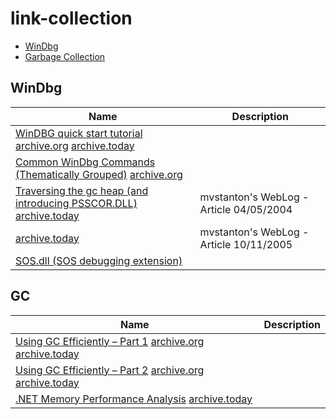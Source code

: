 # link-collection
* [WinDbg](#WinDbg)
* [Garbage Collection](#GC)

## WinDbg
| Name                                                                       | Description                                                                        |
|----------------------------------------------------------------------------|------------------------------------------------------------------------------------|
| [WinDBG quick start tutorial](https://codemachine.com/articles/windbg_quickstart.html) [archive.org](http://web.archive.org/web/20240324162937/https://codemachine.com/articles/windbg_quickstart.html) [archive.today](https://archive.ph/RANiR)| |
| [Common WinDbg Commands (Thematically Grouped)](http://windbg.info/doc/1-common-cmds.html) [archive.org]()| |
| [Traversing the gc heap (and introducing PSSCOR.DLL)](https://learn.microsoft.com/en-us/archive/blogs/mvstanton/traversing-the-gc-heap-and-introducing-psscor-dll) [archive.today](https://archive.ph/iys9H) | mvstanton's WebLog - Article 04/05/2004 |
| [](https://learn.microsoft.com/en-us/archive/blogs/mvstanton/some-new-sos-functions) [archive.today](https://archive.ph/W2fQV) | mvstanton's WebLog - Article 10/11/2005 |
| [SOS.dll (SOS debugging extension)](https://learn.microsoft.com/en-us/dotnet/framework/tools/sos-dll-sos-debugging-extension) | |


## GC
| Name                                                                       | Description                                                                        |
|----------------------------------------------------------------------------|------------------------------------------------------------------------------------|
| [Using GC Efficiently – Part 1](https://devblogs.microsoft.com/dotnet/using-gc-efficiently-part-1/) [archive.org](https://web.archive.org/web/20240620132331/https://devblogs.microsoft.com/dotnet/using-gc-efficiently-part-1/) [archive.today](https://archive.ph/42F7l) | |
| [Using GC Efficiently – Part 2](https://devblogs.microsoft.com/dotnet/using-gc-efficiently-part-2/) [archive.org](https://web.archive.org/web/20240609085209/https://devblogs.microsoft.com/dotnet/using-gc-efficiently-part-2/) [archive.today](https://archive.ph/NAowO)| |
|[.NET Memory Performance Analysis](https://github.com/Maoni0/mem-doc/blob/master/doc/.NETMemoryPerformanceAnalysis.md) [archive.today](https://archive.ph/PrWlh)||

